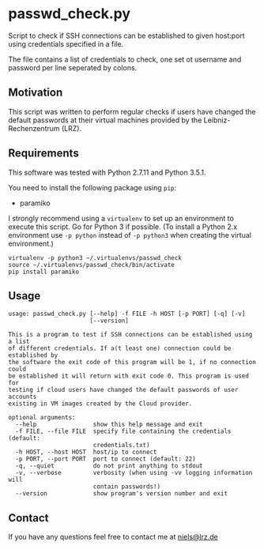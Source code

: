 # passwd_check.py

Script to check if SSH connections can be established to given host:port using credentials specified in a file.

The file contains a list of credentials to check, one set ot username and password per line seperated by colons.

## Motivation
This script was written to perform regular checks if users have changed the default passwords at their virtual machines provided by the Leibniz-Rechenzentrum (LRZ).

## Requirements
This software was tested with Python 2.7.11 and Python 3.5.1.

You need to install the following package using `pip`:

* paramiko

I strongly recommend using a `virtualenv` to set up an environment to execute this script. Go for Python 3 if possible. (To install a Python 2.x environment use ```-p python``` instead of ```-p python3``` when creating the virtual environment.)

```
virtualenv -p python3 ~/.virtualenvs/passwd_check
source ~/.virtualenvs/passwd_check/bin/activate
pip install paramiko
```

## Usage
```
usage: passwd_check.py [--help] -f FILE -h HOST [-p PORT] [-q] [-v]
                       [--version]

This is a program to test if SSH connections can be established using a list
of different credentials. If a(t least one) connection could be established by
the software the exit code of this program will be 1, if no connection could
be established it will return with exit code 0. This program is used for
testing if cloud users have changed the default passwords of user accounts
existing in VM images created by the Cloud provider.

optional arguments:
  --help                show this help message and exit
  -f FILE, --file FILE  specify file containing the credentials (default:
                        credentials.txt)
  -h HOST, --host HOST  host/ip to connect
  -p PORT, --port PORT  port to connect (default: 22)
  -q, --quiet           do not print anything to stdout
  -v, --verbose         verbosity (when using -vv logging information will
                        contain passwords!)
  --version             show program's version number and exit
```

## Contact
If you have any questions feel free to contact me at <niels@lrz.de>